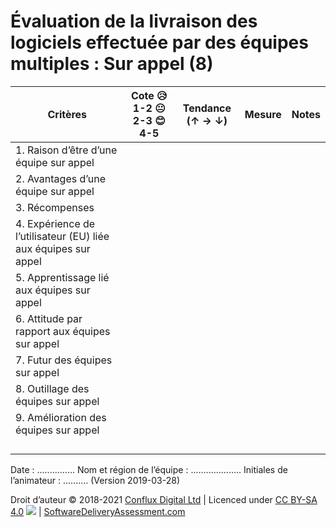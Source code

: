 # Évaluation de la livraison des logiciels effectuée par des équipes multiples : Sur appel (8)

| **Critères**            | **Cote 😥 1-2 😐 2-3 😊 4-5** | **Tendance (↑ → ↓)** | **Mesure** | **Notes** |
| ------------------------- | ---------------------------- | ----------------- | ---------- | --------- |
| 1\. Raison d’être d’une équipe sur appel  |                              |                   |            |           |
| 2\. Avantages d’une équipe sur appel |                              |                   |            |           |
| 3\. Récompenses           |                              |                   |            |           |
| 4\. Expérience de l’utilisateur (EU) liée aux équipes sur appel        |                              |                   |            |           |
| 5\. Apprentissage lié aux équipes sur appel      |                              |                   |            |           |
| 6\. Attitude par rapport aux équipes sur appel             |                              |                   |            |           |
| 7\. Futur des équipes sur appel           |                              |                   |            |           |
| 8\. Outillage des équipes sur appel           |                              |                   |            |           |
| 9\. Amélioration des équipes sur appel      |                              |                   |            |           |
|                           |                              |                   |            |           |
|                           |                              |                   |            |           |
|                           |                              |                   |            |           |
|                           |                              |                   |            |           |

Date : ............... Nom et région de l’équipe : .................... Initiales de l’animateur : .......... (Version 2019-03-28)

Droit d’auteur © 2018-2021 [Conflux Digital Ltd](https://confluxdigital.net/) | Licenced under [CC BY-SA 4.0](https://creativecommons.org/licenses/by-sa/4.0/) ![](https://licensebuttons.net/l/by-sa/3.0/88x31.png) | [SoftwareDeliveryAssessment.com](http://SoftwareDeliveryAssessment.com/)